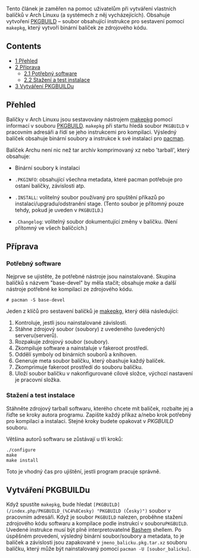 Tento článek je zaměřen na pomoc uživatelům při vytváření vlastních balíčků v Arch Linuxu (a systémech z něj vycházejících). Obsahuje vytvoření [PKGBUILD](/index.php/PKGBUILD_(%C4%8Cesky) "PKGBUILD (Česky)") – soubor obsahující instrukce pro sestavení pomocí `makepkg`, který vytvoří binární balíček ze zdrojového kódu.

## Contents

*   [1 Přehled](#P.C5.99ehled)
*   [2 Příprava](#P.C5.99.C3.ADprava)
    *   [2.1 Potřebný software](#Pot.C5.99ebn.C3.BD_software)
    *   [2.2 Stažení a test instalace](#Sta.C5.BEen.C3.AD_a_test_instalace)
*   [3 Vytváření PKGBUILDu](#Vytv.C3.A1.C5.99en.C3.AD_PKGBUILDu)

## Přehled

Balíčky v Arch Linuxu jsou sestavovány nástrojem [makepkg](/index.php/Makepkg "Makepkg") pomocí informací v souboru [PKGBUILD](/index.php/PKGBUILD "PKGBUILD"). `makepkg` při startu hledá soubor `PKGBUILD` v pracovním adresáři a řídí se jeho instrukcemi pro kompilaci. Výsledný balíček obsahuje binární soubory a instrukce k své instalaci pro [pacman](/index.php/Pacman_(%C4%8Cesky) "Pacman (Česky)").

Balíček Archu není nic než tar archív komprimovaný xz nebo 'tarball', který obsahuje:

*   Binární soubory k instalaci

*   `.PKGINFO`: obsahující všechna metadata, které pacman potřebuje pro ostaní balíčky, závislosti atp.

*   `.INSTALL`: volitelný soubor používaný pro spuštění příkazů po instalaci/upgradu/odstranění stage. (Tento soubor je přítomný pouze tehdy, pokud je uveden v `PKGBUILD`.)

*   `.Changelog`: volitelný soubor dokumentující změny v balíčku. (Není přítomný ve všech balíčcích.)

## Příprava

### Potřebný software

Nejprve se ujistěte, že potřebné nástroje jsou nainstalované. Skupina balíčků s názvem "base-devel" by měla stačit; obsahuje _make_ a další nástroje potřebné ke kompilaci ze zdrojového kódu.

```
# pacman -S base-devel

```

Jeden z klíčů pro sestavení balíčků je [makepkg](/index.php/Makepkg "Makepkg"), který dělá následující:

1.  Kontroluje, jestli jsou nainstalované závislosti.
2.  Stáhne zdrojový soubor (soubory) z uvedeného (uvedených) serveru(serverů).
3.  Rozpakuje zdrojový soubor (soubory).
4.  Zkompiluje software a nainstaluje v fakeroot prostředí.
5.  Oddělí symboly od binárních souborů a knihoven.
6.  Generuje meta soubor balíčku, který obashuje každý balíček.
7.  Zkomprimuje fakeroot prostředí do souboru balíčku.
8.  Uloží soubor balíčku v nakonfigurované cílové složce, výchozí nastavení je pracovní složka.

### Stažení a test instalace

Stáhněte zdrojový tarball softwaru, kterého chcete mít balíček, rozbalte jej a řiďte se kroky autora programu. Zapište každý příkaz a/nebo krok potřebný pro kompilaci a instalaci. Stejné kroky budete opakovat v _PKGBUILD_ souboru.

Většina autorů softwaru se zůstávají u tří kroků:

```
./configure
make
make install

```

Toto je vhodný čas pro ujištění, jestli program pracuje správně.

## Vytváření PKGBUILDu

Když spustíte `makepkg`, bude hledat `[PKGBUILD](/index.php/PKGBUILD_(%C4%8Cesky) "PKGBUILD (Česky)")` soubor v pracovním adresáři. Když je soubor `PKGBUILD` nalezen, proběhne stažení zdrojového kódu softwaru a kompilace podle instrukcí v souboru`PKGBUILD`. Uvedené instrukce musí být plně interpretovatelné [Bashem](https://en.wikipedia.org/wiki/Bash "wikipedia:Bash") shellem. Po úspěšném provedení, výsledný binární soubor/soubory a metadata, to je balíček a závislosti jsou zapakované v `jmeno_balicku.pkg.tar.xz` souboru balíčku, který může být nainstalovaný pomocí `pacman -U [soubor_balicku]`.